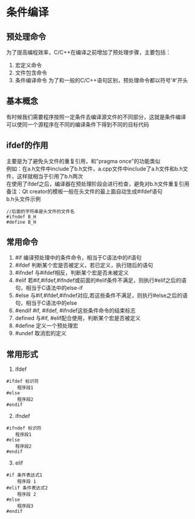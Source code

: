 # 条件编译

## 预处理命令
为了提高编程效率，C/C++在编译之前增加了预处理步骤，主要包括：  
1. 宏定义命令
2. 文件包含命令
3. 条件编译命令
为了和一般的C/C++语句区别，预处理命令都以符号'#'开头  


## 基本概念
有时候我们需要程序按照一定条件去编译源文件的不同部分，这就是条件编译  
可以使同一个源程序在不同的编译条件下得到不同的目标代码  


## ifdef的作用
主要是为了避免头文件的重复引用，和"pragma once"的功能类似  
例如：在a.h文件中include了b.h文件，a.cpp文件中include了a.h文件和b.h文件，这样就相当于引用了b.h两次  
在使用了ifdef之后，编译器在预处理阶段会进行检查，避免对b.h文件重复引用  
备注：Qt creator的模板一般在头文件的最上面自动生成#ifdef语句  
b.h头文件示例  
```
//后面的字符串是头文件的文件名
#ifndef B_H
#define B_H
```


## 常用命令
1. #if			编译预处理中的条件命令，相当于C语法中的if语句
2. #ifdef		判断某个宏是否被定义，若已定义，执行随后的语句
3. #ifndef		与#ifdef相反，判断某个宏是否未被定义
4. #elif	若#if,#ifdef,#ifndef或前面的#elif条件不满足，则执行#elif之后的语句，相当于C语法中的else-if
5. #else	与#if,#ifdef,#ifndef对应,若这些条件不满足，则执行#else之后的语句，相当于C语法中的else
6. #endif		#if, #ifdef, #ifndef这些条件命令的结束标志
7. defined		与#if, #elif配合使用，判断某个宏是否被定义
8. #define 定义一个预处理宏
9. #undef 取消宏的定义


## 常用形式
1. ifdef
```
#ifdef 标识符
    程序段1
#else
    程序段2
#endif
```
2. ifndef
```
#ifndef 标识符
　　程序段1
#else
　　程序段2
#endif
```
3. elif
```
#if 条件表达式1
    程序段 1
#elif 条件表达式2
    程序段 2
#else
    程序段3
#endif
```




